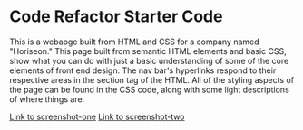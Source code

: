 # Code Refactor Starter Code

This is a webapge built from HTML and CSS for a company named "Horiseon." This page built from semantic HTML elements and basic CSS,
show what you can do with just a basic understanding of some of the core elements of front end design. The nav bar's hyperlinks respond to their respective areas in the section tag of the HTML. All of the styling aspects of the page can be found in the CSS code, along with some light descriptions of where things are.


[Link to screenshot-one](/Develop/assets/images/screenshot-one.png)
[Link to screenshot-two](/Develop/assets/images/screenshot-two.png)

